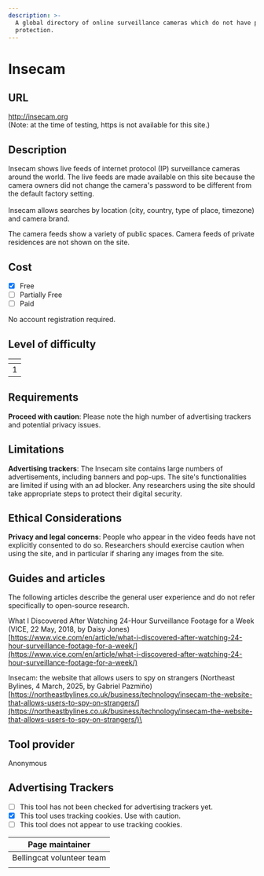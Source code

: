 ```yaml
---
description: >-
  A global directory of online surveillance cameras which do not have password
  protection.
---
```


# Insecam

## URL

http://insecam.org \
(Note: at the time of testing, https is not available for this site.)

## Description

Insecam shows live feeds of internet protocol (IP) surveillance cameras around the world. The live feeds are made available on this site because the camera owners did not change the camera's password to be different from the default factory setting. \
\
Insecam allows searches by location (city, country, type of place, timezone) and camera brand.

The camera feeds show a variety of public spaces. Camera feeds of private residences are not shown on the site.&#x20;

## Cost

* [x] Free
* [ ] Partially Free
* [ ] Paid

No account registration required.&#x20;

## Level of difficulty

<table><thead><tr><th data-type="rating" data-max="5"></th></tr></thead><tbody><tr><td>1</td></tr></tbody></table>

## Requirements

**Proceed with caution**: Please note the high number of advertising trackers and potential privacy issues.&#x20;

## Limitations

**Advertising trackers**: The Insecam site contains large numbers of advertisements, including banners and pop-ups. The site's functionalities are limited if using with an ad blocker. Any researchers using the site should take appropriate steps to protect their digital security.&#x20;

## Ethical Considerations

**Privacy and legal concerns**: People who appear in the video feeds have not explicitly consented to do so. Researchers should exercise caution when using the site, and in particular if sharing any images from the site. &#x20;

## Guides and articles

The following articles describe the general user experience and do not refer specifically to open-source research.&#x20;

What I Discovered After Watching 24-Hour Surveillance Footage for a Week (VICE, 22 May, 2018, by Daisy Jones) [https://www.vice.com/en/article/what-i-discovered-after-watching-24-hour-surveillance-footage-for-a-week/](https://www.vice.com/en/article/what-i-discovered-after-watching-24-hour-surveillance-footage-for-a-week/)

Insecam: the website that allows users to spy on strangers (Northeast Bylines, 4 March, 2025, by Gabriel Pazmiño) [https://northeastbylines.co.uk/business/technology/insecam-the-website-that-allows-users-to-spy-on-strangers/](https://northeastbylines.co.uk/business/technology/insecam-the-website-that-allows-users-to-spy-on-strangers/)\


## Tool provider

Anonymous

## Advertising Trackers

* [ ] This tool has not been checked for advertising trackers yet.
* [x] This tool uses tracking cookies. Use with caution.
* [ ] This tool does not appear to use tracking cookies.

| Page maintainer           |
| ------------------------- |
| Bellingcat volunteer team |
|                           |

